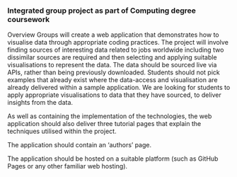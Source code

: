 ### Integrated group project as part of Computing degree coursework
Overview 
 Groups will create a web application that demonstrates how to visualise data through appropriate coding practices. The project will involve finding sources of interesting data related to jobs worldwide including two dissimilar sources are required and then selecting and applying suitable visualisations to represent the data. The data should be sourced live via APIs, rather than being previously downloaded. Students should not pick examples that already exist where the data-access and visualisation are already delivered within a sample application. We are looking for students to apply appropriate visualisations to data that they have sourced, to deliver insights from the data.  
 
As well as containing the implementation of the technologies, the web application should also deliver three tutorial pages that explain the techniques utilised within the project. 
 
The application should contain an ‘authors’ page. 
 
The application should be hosted on a suitable platform (such as GitHub Pages or any other familiar web hosting). 
